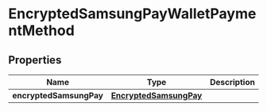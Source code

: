 
# EncryptedSamsungPayWalletPaymentMethod

## Properties
Name | Type | Description | Notes
------------ | ------------- | ------------- | -------------
**encryptedSamsungPay** | [**EncryptedSamsungPay**](EncryptedSamsungPay.md) |  | 



